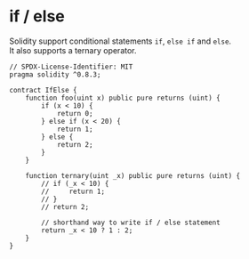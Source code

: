 # if / else

Solidity support conditional statements `if`, `else if` and `else`.  
It also supports a ternary operator.

```
// SPDX-License-Identifier: MIT
pragma solidity ^0.8.3;

contract IfElse {
    function foo(uint x) public pure returns (uint) {
        if (x < 10) {
            return 0;
        } else if (x < 20) {
            return 1;
        } else {
            return 2;
        }
    }

    function ternary(uint _x) public pure returns (uint) {
        // if (_x < 10) {
        //     return 1;
        // }
        // return 2;

        // shorthand way to write if / else statement
        return _x < 10 ? 1 : 2;
    }
}
```
